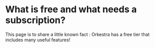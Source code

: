 # What is free and what needs a subscription?

This page is to share a little known fact : Orkestra has a free tier that includes many useful features! 



